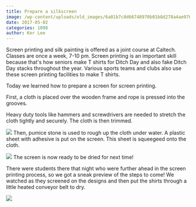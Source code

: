 ```yaml
---
title: Prepare a silkscreen
image: /wp-content/uploads/old_images/6a01b7c8d66748970b01b8d278a4ae970c-320wi.jpg
date: 2017-05-02
categories: 1098
author: Ker Lee
---
```


Screen printing and silk painting is offered as a joint course at Caltech. Classes are once a week, 7-10 pm. Screen printing is an important skill because that's how seniors make T shirts for Ditch Day and also fake Ditch Day stacks throughout the year. Various sports teams and clubs also use these screen printing facilities to make T shirts.

Today we learned how to prepare a screen for screen printing.

First, a cloth is placed over the wooden frame and rope is pressed into the grooves.

Heavy duty tools like hammers and screwdrivers are needed to stretch the cloth tightly and securely. The cloth is then trimmed.


![](/old_images/caltech_as_it_happens/6a0105349b8251970b01bb099166fb970d.jpg)
Then, pumice stone is used to rough up the cloth under water. A plastic sheet with adhesive is put on the screen. This sheet is squeegeed onto the cloth.


![](/old_images/caltech_as_it_happens/6a0105349b8251970b01b8d278a4d1970c.jpg)
The screen is now ready to be dried for next time!

There were students there that night who were further ahead in the screen printing process, so we got a sneak preview of the steps to come! We watched as they screened on the designs and then put the shirts through a little heated conveyor belt to dry.


![](/old_images/caltech_as_it_happens/6a0105349b8251970b01bb09916735970d.jpg)
